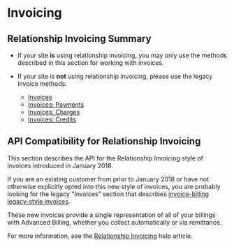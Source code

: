 # Invoicing

## Relationship Invoicing Summary

- If your site **is** using relationship invoicing, you may only use the methods described in this section for working with invoices.

- If your site is **not** using relationship invoicing, please use the legacy invoice methods:

  - [Invoices](https://prod-developers.maxio.com/legacy/index.html#/http/api-endpoints/legacy-invoices/read-invoice)
  - [Invoices: Payments](https://prod-developers.maxio.com/legacy/index.html#/http/api-endpoints/legacy-invoices/create-invoice-payment)
  - [Invoices: Charges](https://prod-developers.maxio.com/legacy/index.html#/http/api-endpoints/legacy-invoices/create-invoice-charge)
  - [Invoices: Credits](https://prod-developers.maxio.com/legacy/index.html#/http/api-endpoints/legacy-invoices/create-invoice-credit)

## API Compatibility for Relationship Invoicing

This section describes the API for the Relationship Invoicing style of invoices introduced in January 2018.

If you are an existing customer from prior to January 2018 or have not otherwise explicitly opted into this new style of invoices, you are probably looking for the legacy "Invoices" section that describes [invoice-billing legacy-style invoices](https://prod-developers.maxio.com/legacy/index.html#/http/api-endpoints/legacy-invoices/read-invoice).

These new invoices provide a single representation of all of your billings with Advanced Billing, whether you collect automatically or via remittance.

For more information, see the [Relationship Invoicing](https://maxio.zendesk.com/hc/en-us/articles/24252287829645-Advanced-Billing-Invoices-Overview) help article.
